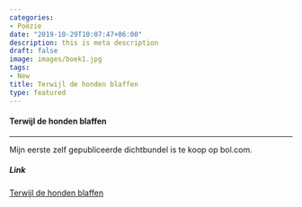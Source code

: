 ```yaml
---
categories:
- Poëzie
date: "2019-10-29T10:07:47+06:00"
description: this is meta description
draft: false
image: images/boek1.jpg
tags:
- New
title: Terwijl de honden blaffen
type: featured
---
```



#### Terwijl de honden blaffen


<hr>

Mijn eerste zelf gepubliceerde dichtbundel is te koop op bol.com.


##### Link


[Terwijl de honden blaffen](https://www.bol.com/nl/p/terwijl-de-honden-blaffen/9200000119133099/?suggestionType=featured_product&suggestedFor=terwijl%20de%20h&originalSearchContext=media_all&originalSection=main "bol.com")





